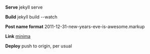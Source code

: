 **Serve**
jekyll serve

**Build**
jekyll build --watch

**Post name format**
2011-12-31-new-years-eve-is-awesome.markup

**Link**
[minima](https://github.com/jekyll/minima)

**Deploy**
push to origin, per usual